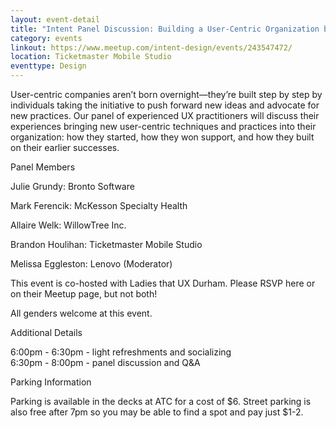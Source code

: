 ```yaml
---
layout: event-detail
title: "Intent Panel Discussion: Building a User-Centric Organization by Taking Initiative"
category: events
linkout: https://www.meetup.com/intent-design/events/243547472/
location: Ticketmaster Mobile Studio
eventtype: Design
---
```


User-centric companies aren’t born overnight—they’re built step by step by individuals taking the initiative to push forward new ideas and advocate for new practices. Our panel of experienced UX practitioners will discuss their experiences bringing new user-centric techniques and practices into their organization: how they started, how they won support, and how they built on their earlier successes. 

Panel Members

Julie Grundy: Bronto Software 

Mark Ferencik: McKesson Specialty Health 

Allaire Welk: WillowTree Inc. 

Brandon Houlihan: Ticketmaster Mobile Studio 

Melissa Eggleston: Lenovo (Moderator)

This event is co-hosted with Ladies that UX Durham. Please RSVP here or on their Meetup page, but not both!  

All genders welcome at this event.



Additional Details

6:00pm - 6:30pm - light refreshments and socializing  
6:30pm - 8:00pm - panel discussion and Q&A

Parking Information

Parking is available in the decks at ATC for a cost of $6. Street parking is also free after 7pm so you may be able to find a spot and pay just $1-2.
